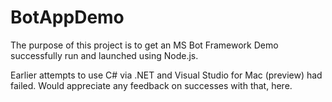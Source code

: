# BotAppDemo
The purpose of this project is to get an MS Bot Framework Demo successfully run and launched using Node.js.

Earlier attempts to use C# via .NET and Visual Studio for Mac (preview) had failed. Would appreciate any feedback on successes with that, here.
